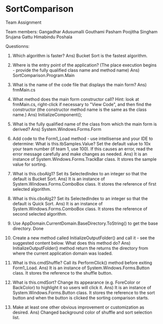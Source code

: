 # SortComparison

Team Assignment

Team members:
Gangadhar Adusumalli
Gouthami Pasham
Poojitha Singham
Srujana Gattu
Himabindu Poshala

Questionns:
1)	Which algorithm is faster?
Ans) Bucket Sort is the fastest algorithm.

2)	Where is the entry point of the application? (The place execution begins - provide the fully qualified class name and method name)
Ans) SortComparison.Program.Main

3)	What is the name of the code file that displays the main form?
Ans) frmMain.cs

4)	What method does the main form constructor call?  Hint: look at frmMain.cs, right-click if necessary to "View Code", and then find the constructor (the constructor method name is the same as the class name.)
Ans) InitializeComponent();

5)	What is the fully qualified name of the class from which the main form is derived?
Ans) System.Windows.Forms.Form

6)	Add code to the Form1_Load method - use intellisense and your IDE to determine: What is this.tbSamples.Value? Set the default value to 10x your team number (if team 1, use 100). If this causes an error, read the error message carefully and make changes as needed.
Ans) It is an instance of System.Windows.Forms.TrackBar class. It stores the sample value for sorting.

7)	What is this.cboAlg1?  Set its SelectedIndex to an integer so that the default is Bucket Sort.
Ans) It is an instance of System.Windows.Forms.ComboBox class. It stores the reference of first selected algorithm.

8)	What is this.cboAlg2? Set its SelectedIndex to an integer so that the default is Quick Sort.
Ans) It is an instance of System.Windows.Forms.ComboBox class. It stores the reference of second selected algorithm.

9)	Use AppDomain.CurrentDomain.BaseDirectory.ToString() to get the base directory.
Done

10)	Create a new method called InitializeOutputFolder() and call it - see the suggested content below. What does this method do?
Ans) InitializeOutputFolder() method return the returns the directory from where the current application domain was loaded.

11)	What is this.cmdShuffle?  Call its PerformClick() method before exiting Form1_Load.
Ans) It is an instance of System.Windows.Forms.Button class. It stores the reference to the shuffle button.

12)	What is this.cmdSort?  Change its appearance (e.g. ForeColor or BackColor) to highlight it so users will click it.
 Ans) It is an instance of System.Windows.Forms.Button class. It stores the reference to the sort button and when the button is clicked the sorting comparison starts.

13)	Make at least one other obvious improvement or customization as desired.
 Ans) Changed background color of shuffle and sort selection list.

